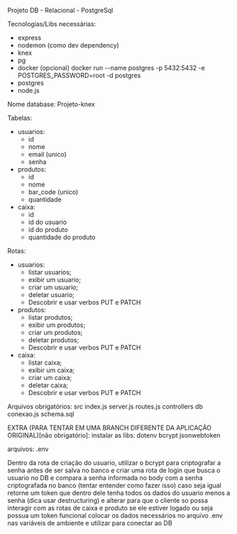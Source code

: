 Projeto DB - Relacional - PostgreSql

Tecnologias/Libs necessárias:
- express
- nodemon (como dev dependency)
- knex
- pg
- docker (opcional) docker run --name postgres -p 5432:5432 -e POSTGRES_PASSWORD=root -d postgres
- postgres
- node.js

Nome database: Projeto-knex

Tabelas:
- usuarios:
  - id
  - nome
  - email (unico)
  - senha
- produtos:
  - id
  - nome
  - bar_code (unico)
  - quantidade
- caixa:
  - id
  - id do usuario
  - id do produto
  - quantidade do produto

Rotas:
- usuarios:
  - listar usuarios;
  - exibir um usuario;
  - criar um usuario;
  - deletar usuario;
  - Descobrir e usar verbos PUT e PATCH
- produtos:
  - listar produtos;
  - exibir um produtos;
  - criar um produtos;
  - deletar produtos;
  - Descobrir e usar verbos PUT e PATCH
- caixa:
  - listar caixa;
  - exibir um caixa;
  - criar um caixa;
  - deletar caixa;
  - Descobrir e usar verbos PUT e PATCH

Arquivos obrigatórios:
src
index.js
server.js
routes.js
controllers
db
conexao.js
schema.sql

EXTRA (PARA TENTAR EM UMA BRANCH DIFERENTE DA APLICAÇÃO ORIGINAL)[não obrigatório]:
instalar as libs:
dotenv
bcrypt
jsonwebtoken

arquivos:
.env

Dentro da rota de criação do usuario, utilizar o bcrypt para criptografar a senha antes de ser salva no banco
e criar uma rota de login que busca o usuario no DB e compara a senha informada no body com a senha criptografada no banco (tentar entender como fazer isso)
caso seja igual retorne um token que dentro dele tenha todos os dados do usuario menos a senha (dica usar destructuring)
e alterar para que o cliente so possa interagir com as rotas de caixa e produto se ele estiver logado ou seja possua um token funcional
colocar os dados necessários no arquivo .env nas variáveis de ambiente e utilizar para conectar ao DB